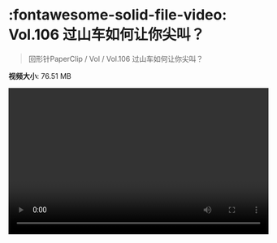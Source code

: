 # :fontawesome-solid-file-video: Vol.106 过山车如何让你尖叫？

> 回形针PaperClip / Vol / Vol.106 过山车如何让你尖叫？

**视频大小**: 76.51 MB

<video id="V-86420287b8ce987dd13f265b0edf5a4c" width="512" height="288" preload="none" playsinline webkit-playsinline></video>